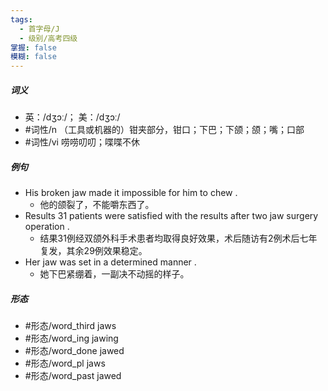 ```yaml
---
tags:
  - 首字母/J
  - 级别/高考四级
掌握: false
模糊: false
---
```

##### 词义
- 英：/dʒɔː/； 美：/dʒɔː/
- #词性/n  （工具或机器的）钳夹部分，钳口；下巴；下颌；颌；嘴；口部
- #词性/vi  唠唠叨叨；喋喋不休
##### 例句
- His broken jaw made it impossible for him to chew .
	- 他的颌裂了，不能嚼东西了。
- Results 31 patients were satisfied with the results after two jaw surgery operation .
	- 结果31例经双颌外科手术患者均取得良好效果，术后随访有2例术后七年复发，其余29例效果稳定。
- Her jaw was set in a determined manner .
	- 她下巴紧绷着，一副决不动摇的样子。
##### 形态
- #形态/word_third jaws
- #形态/word_ing jawing
- #形态/word_done jawed
- #形态/word_pl jaws
- #形态/word_past jawed
